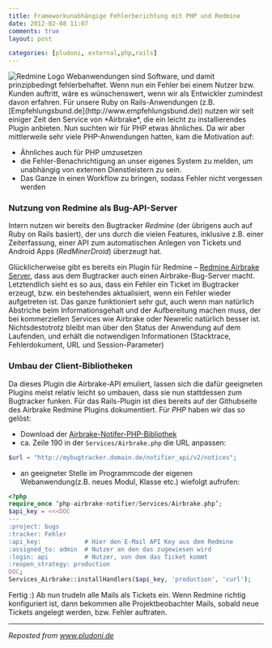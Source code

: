 ```yaml
---
title: Frameworkunabhängige Fehlerberichtung mit PHP und Redmine
date: 2012-02-08 11:07
comments: true
layout: post

categories: [pludoni, external,php,rails]
---
```


<img src='/images/blog/redmine.png' alt='Redmine Logo' class='right'/>
Webanwendungen sind Software, und damit prinzipbedingt fehlerbehaftet. Wenn nun ein Fehler bei einem Nutzer bzw. Kunden auftritt, wäre es wünschenswert, wenn wir als Entwickler zumindest davon erfahren. Für unsere Ruby on Rails-Anwendungen (z.B. [Empfehlungsbund.de](http://www.empfehlungsbund.de)) nutzen wir seit einiger Zeit den Service von *Airbrake*, die ein leicht zu installierendes Plugin anbieten. Nun suchten wir für PHP etwas ähnliches. Da wir aber mittlerweile sehr viele PHP-Anwendungen hatten, kam die Motivation auf:


* Ähnliches auch für PHP umzusetzen
* die Fehler-Benachrichtigung an unser eigenes System zu melden, um unabhängig von externen Dienstleistern zu sein.
* Das Ganze in einen Workflow zu bringen, sodass Fehler nicht vergessen werden
<!-- more -->


### Nutzung von Redmine als Bug-API-Server

Intern nutzen wir bereits den Bugtracker *Redmine* (der übrigens auch auf Ruby on Rails basiert), der uns durch die vielen Features, inklusive z.B. einer Zeiterfassung, einer API zum automatischen Anlegen von Tickets und Android Apps (*RedMinerDroid*) überzeugt hat.

Glücklicherweise gibt es bereits ein Plugin für Redmine – [Redmine Airbrake Server](https://github.com/milgner/redmine_airbrake_server), dass aus dem Bugtracker auch einen Airbrake-Bug-Server macht. Letztendlich sieht es so aus, dass ein Fehler ein Ticket im Bugtracker erzeugt, bzw. ein bestehendes aktualisiert, wenn ein Fehler wieder aufgetreten ist. Das ganze funktioniert sehr gut, auch wenn man natürlich Abstriche beim Informationsgehalt und der Aufbereitung machen muss, der bei kommerziellen Services wie Airbrake oder Newrelic natürlich besser ist. Nichtsdestotrotz bleibt man über den Status der Anwendung auf dem Laufenden, und erhält die notwendigen Informationen (Stacktrace, Fehlerdokument, URL und Session-Parameter)

###	Umbau der Client-Bibliotheken

Da dieses Plugin die Airbrake-API emuliert, lassen sich die dafür geeigneten Plugins meist relativ leicht so umbauen, dass sie nun stattdessen zum Bugtracker funken. Für das Rails-Plugin ist dies bereits auf der Githubseite des Airbrake Redmine Plugins dokumentiert. Für *PHP* haben wir das so gelöst:


* Download der [Airbrake-Notifer-PHP-Bibliothek](https://github.com/geoloqi/php-airbrake-notifier)
* ca. Zeile 190 in der ```Services/Airbrake.php``` die URL anpassen:


``` php
$url = "http://mybugtracker.domain.de/notifier_api/v2/notices";
```
* an geeigneter Stelle im Programmcode der eigenen Webanwendung(z.B. neues Modul, Klasse etc.) wiefolgt aufrufen:


``` php
<?php
require_once ‘php-airbrake-notifier/Services/Airbrake.php’;
$api_key = <<<DOC
---
:project: bugs
:tracker: Fehler
:api_key:            # Hier den E-Mail API Key aus dem Redmine
:assigned_to: admin  # Nutzer an den das zugewiesen wird
:login: api          # Nutzer, von dem das Ticket kommt
:reopen_strategy: production
DOC;
Services_Airbrake::installHandlers($api_key, 'production', 'curl');
```



Fertig :) Ab nun trudeln alle Mails als Tickets ein. Wenn Redmine richtig konfiguriert ist, dann bekommen alle Projektbeobachter Mails, sobald neue Tickets angelegt werden, bzw. Fehler auftraten.

---
<i>Reposted from <a href='http://www.pludoni.de/node/1086' rel='canonical'>www.pludoni.de</a></i>
